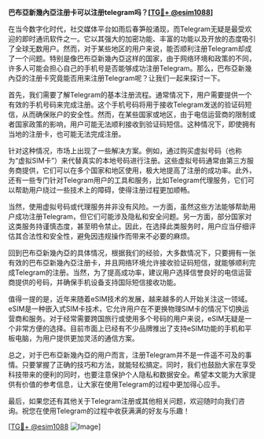 **巴布亞新幾內亞注册卡可以注册telegram吗？[[TG💪+ @esim1088](https://t.me/s/esim1088)]**

在当今数字化时代，社交媒体平台如雨后春笋般涌现，而Telegram无疑是最受欢迎的即时通讯软件之一。它以其强大的加密功能、丰富的功能以及开放的态度吸引了全球无数用户。然而，对于某些地区的用户来说，能否顺利注册Telegram却成了一个问题。特别是像巴布亞新幾內亞这样的国家，由于网络环境和政策的不同，许多人可能会担心自己的手机号是否能够成功注册Telegram。那么，巴布亞新幾內亞的注册卡究竟能否用来注册Telegram呢？让我们一起来探讨一下。

首先，我们需要了解Telegram的基本注册流程。通常情况下，用户需要提供一个有效的手机号码来完成注册。这个手机号码将用于接收Telegram发送的验证码短信，从而确保账户的安全性。然而，在某些国家或地区，由于电信运营商的限制或者国家政策的影响，用户可能无法顺利接收到验证码短信。这种情况下，即使拥有当地的注册卡，也可能无法完成注册。

针对这种情况，市场上出现了一些解决方案。例如，通过购买虚拟号码（也称为“虚拟SIM卡”）来代替真实的本地号码进行注册。这些虚拟号码通常由第三方服务商提供，它们可以在多个国家和地区使用，极大地提高了注册的成功率。此外，还有一些专门针对Telegram用户的工具和服务，比如Telegram代理服务，它们可以帮助用户绕过一些技术上的障碍，使得注册过程更加顺畅。

当然，使用虚拟号码或代理服务并非没有风险。一方面，虽然这些方法能够帮助用户成功注册Telegram，但它们可能涉及隐私和安全问题。另一方面，部分国家对这类服务持谨慎态度，甚至明令禁止。因此，在选择此类服务时，用户应当仔细评估其合法性和安全性，避免因违规操作而带来不必要的麻烦。

回到巴布亞新幾內亞的具体情况，根据我们的经验，大多数情况下，只要拥有一张有效的巴布亞新幾內亞注册卡，并且网络环境允许接收验证码短信，就能够顺利完成Telegram的注册。当然，为了提高成功率，建议用户选择信誉良好的电信运营商提供的号码，并确保手机设备支持国际短信接收功能。

值得一提的是，近年来随着eSIM技术的发展，越来越多的人开始关注这一领域。eSIM是一种嵌入式SIM卡技术，它允许用户在不更换物理SIM卡的情况下切换运营商和服务。对于经常需要跨国旅行或使用多个号码的用户来说，eSIM无疑是一个非常方便的选择。目前市面上已经有不少品牌推出了支持eSIM功能的手机和平板电脑，为用户提供更加灵活的通信方案。

总之，对于巴布亞新幾內亞的用户而言，注册Telegram并不是一件遥不可及的事情。只要掌握了正确的技巧和方法，就能轻松搞定。同时，我们也鼓励大家在享受科技带来的便利的同时，也要注意保护个人隐私和数据安全。希望本文能为大家提供有价值的参考信息，让大家在使用Telegram的过程中更加得心应手。

最后，如果您还有其他关于Telegram注册或其他相关问题，欢迎随时向我们咨询。祝您在使用Telegram的过程中收获满满的好友与乐趣！

[[TG💪+ @esim1088](https://t.me/s/esim1088) ![Image](https://i.postimg.cc/4NQfJmqS/Snipaste-2025-05-13-00-14-12.png)]